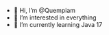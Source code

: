 - 👋 Hi, I’m @Quempiam
- 👀 I’m interested in everything
- 🌱 I’m currently learning Java 17

<!---
Quempiam/Quempiam is a ✨ special ✨ repository because its `README.md` (this file) appears on your GitHub profile.
You can click the Preview link to take a look at your changes.
--->
